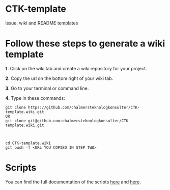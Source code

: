 # CTK-template
Issue, wiki and README templates

# Follow these steps to generate a wiki template

**1.** Click on the wiki tab and create a wiki repository for your project.

**2.** Copy the url on the bottom right of your wiki tab.

**3.** Go to your terminal or command line.

**4.** Type in these commands:

````
git clone https://github.com/chalmersteknologkonsulter/CTK-template.wiki.git
OR
git clone git@github.com:chalmersteknologkonsulter/CTK-template.wiki.git



cd CTK-template.wiki
git push -f <URL YOU COPIED IN STEP TWO>
````

# Scripts
You can find the full documentation of the scripts [here](https://github.com/chalmersteknologkonsulter/Pollux) and [here](https://github.com/chalmersteknologkonsulter/Pollux/wiki).
